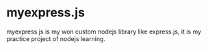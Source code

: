 # myexpress.js
myexpress.js is my won custom nodejs library like express.js, it is my practice project of nodejs learning.
